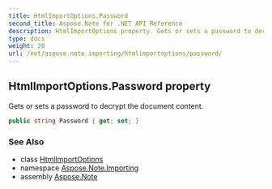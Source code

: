 ```yaml
---
title: HtmlImportOptions.Password
second_title: Aspose.Note for .NET API Reference
description: HtmlImportOptions property. Gets or sets a password to decrypt the document content
type: docs
weight: 20
url: /net/aspose.note.importing/htmlimportoptions/password/
---
```

## HtmlImportOptions.Password property

Gets or sets a password to decrypt the document content.

```csharp
public string Password { get; set; }
```

### See Also

* class [HtmlImportOptions](../)
* namespace [Aspose.Note.Importing](../../htmlimportoptions/)
* assembly [Aspose.Note](../../../)


